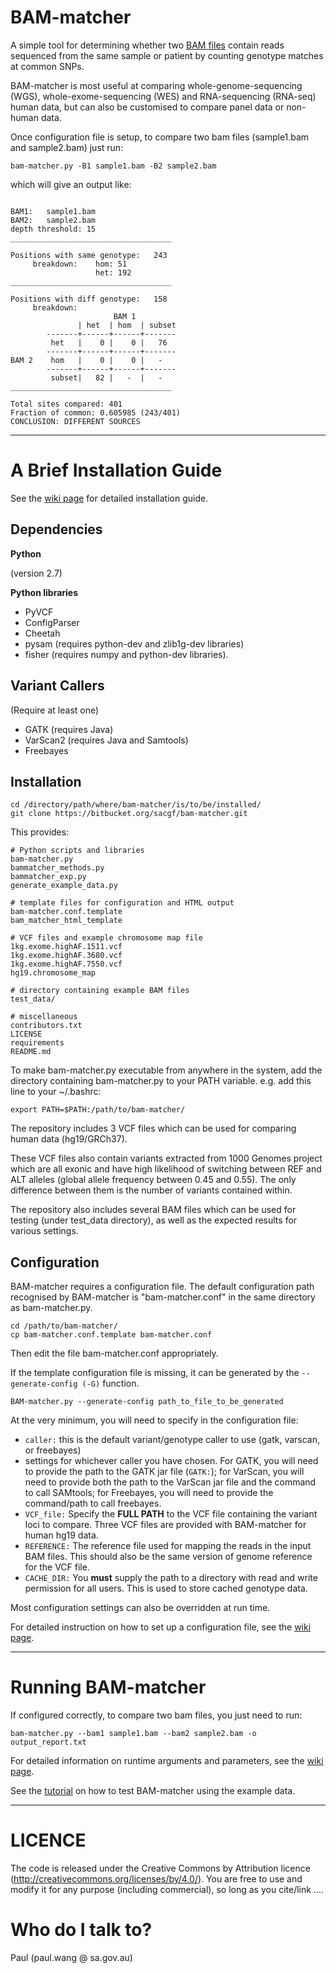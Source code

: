 # BAM-matcher #

A simple tool for determining whether two [BAM files](https://samtools.github.io/hts-specs/SAMv1.pdf) contain reads sequenced from the same sample or patient by counting genotype matches at common SNPs.

BAM-matcher is most useful at comparing whole-genome-sequencing (WGS), whole-exome-sequencing (WES) and RNA-sequencing (RNA-seq) human data, but can also be customised to compare panel data or non-human data.

Once configuration file is setup, to compare two bam files (sample1.bam and sample2.bam) just run:
```
bam-matcher.py -B1 sample1.bam -B2 sample2.bam
```

which will give an output like:
```

BAM1:	sample1.bam 
BAM2:	sample2.bam 
depth threshold: 15 
____________________________________

Positions with same genotype:   243  
     breakdown:    hom: 51
                   het: 192
____________________________________

Positions with diff genotype:   158 
     breakdown:
                       BAM 1 
               | het  | hom  | subset 
        -------+------+------+------- 
         het   |    0 |    0 |   76  
        -------+------+------+------- 
BAM 2    hom   |    0 |    0 |   -   
        -------+------+------+------- 
         subset|   82 |   -  |   -   
____________________________________

Total sites compared: 401
Fraction of common: 0.605985 (243/401)
CONCLUSION: DIFFERENT SOURCES

```

----------------------------


# A Brief Installation Guide #

See the [wiki page](https://bitbucket.org/sacgf/bam-matcher/wiki/Installation) for detailed installation guide.



## Dependencies ##

**Python** 

(version 2.7)

**Python libraries**

* PyVCF
* ConfigParser
* Cheetah
* pysam (requires python-dev and zlib1g-dev libraries)
* fisher (requires numpy and python-dev libraries).

## Variant Callers ##

(Require at least one)

* GATK (requires Java)
* VarScan2 (requires Java and Samtools)
* Freebayes

## Installation ##

```
cd /directory/path/where/bam-matcher/is/to/be/installed/
git clone https://bitbucket.org/sacgf/bam-matcher.git
```

This provides:

```
# Python scripts and libraries
bam-matcher.py         
bammatcher_methods.py
bammatcher_exp.py
generate_example_data.py

# template files for configuration and HTML output
bam-matcher.conf.template
bam_matcher_html_template

# VCF files and example chromosome map file
1kg.exome.highAF.1511.vcf  
1kg.exome.highAF.3680.vcf
1kg.exome.highAF.7550.vcf
hg19.chromosome_map

# directory containing example BAM files
test_data/

# miscellaneous
contributors.txt
LICENSE
requirements
README.md
```

To make bam-matcher.py executable from anywhere in the system, add the directory containing bam-matcher.py to your PATH variable. e.g. add this line to your ~/.bashrc:

```
export PATH=$PATH:/path/to/bam-matcher/
```

The repository includes 3 VCF files which can be used for comparing human data (hg19/GRCh37). 

These VCF files also contain variants extracted from 1000 Genomes project which are all exonic and have high likelihood of switching between REF and ALT alleles (global allele frequency between 0.45 and 0.55). The only difference between them is the number of variants contained within.

The repository also includes several BAM files which can be used for testing (under test_data directory), as well as the expected results for various settings.


## Configuration ##

BAM-matcher requires a configuration file. The default configuration path recognised by BAM-matcher is "bam-matcher.conf" in the same directory as bam-matcher.py.

```
cd /path/to/bam-matcher/
cp bam-matcher.conf.template bam-matcher.conf
```

Then edit the file bam-matcher.conf appropriately.

If the template configuration file is missing, it can be generated by the ```--generate-config (-G)``` function. 

```
BAM-matcher.py --generate-config path_to_file_to_be_generated
```

At the very minimum, you will need to specify in the configuration file:

- ```caller:``` this is the default variant/genotype caller to use (gatk, varscan, or freebayes)
- settings for whichever caller you have chosen. For GATK, you will need to provide the path to the GATK jar file (```GATK:```); for VarScan, you will need to provide both the path to the VarScan jar file and the command to call SAMtools; for Freebayes, you will need to provide the command/path to call freebayes.
- ```VCF_file:``` Specify the **FULL PATH** to the VCF file containing the variant loci to compare. Three VCF files are provided with BAM-matcher for human hg19 data.
- ```REFERENCE:``` The reference file used for mapping the reads in the input BAM files. This should also be the same version of genome reference for the VCF file.
- ```CACHE_DIR:``` You **must** supply the path to a directory with read and write permission for all users. This is used to store cached genotype data.


Most configuration settings can also be overridden at run time.

For detailed instruction on how to set up a configuration file, see the [wiki page](https://bitbucket.org/sacgf/bam-matcher/wiki/Configuration).



-----

# Running BAM-matcher #

If configured correctly, to compare two bam files, you just need to run:

```
bam-matcher.py --bam1 sample1.bam --bam2 sample2.bam -o output_report.txt
```

For detailed information on runtime arguments and parameters, see the [wiki page](https://bitbucket.org/sacgf/bam-matcher/wiki/Arguments).

See the [tutorial](https://bitbucket.org/sacgf/bam-matcher/wiki/Usage) on how to test BAM-matcher using the example data.

-----


# LICENCE #

The code is released under the Creative Commons by Attribution licence (http://creativecommons.org/licenses/by/4.0/). You are free to use and modify it for any purpose (including commercial), so long as you cite/link ....




# Who do I talk to? #

Paul (paul.wang @ sa.gov.au)